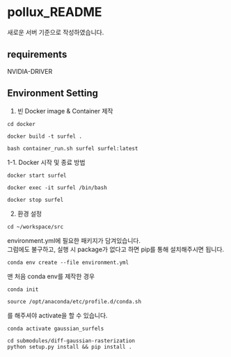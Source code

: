# pollux_README
새로운 서버 기준으로 작성하였습니다.

## requirements
NVIDIA-DRIVER

## Environment Setting
1. 빈 Docker image & Container 제작
```
cd docker
```
```
docker build -t surfel .
```
```
bash container_run.sh surfel surfel:latest
```
1-1. Docker 시작 및 종료 방법
```
docker start surfel
```
```
docker exec -it surfel /bin/bash
```
```
docker stop surfel
```

2. 환경 설정
```shell
cd ~/workspace/src
```
environment.yml에 필요한 패키지가 담겨있습니다.<br>
그럼에도 불구하고, 실행 시 package가 없다고 하면 pip를 통해 설치해주시면 됩니다.
```shell
conda env create --file environment.yml
```
맨 처음 conda env를 제작한 경우
```shell
conda init
```
```shell
source /opt/anaconda/etc/profile.d/conda.sh
```
를 해주셔야 activate을 할 수 있습니다.


```shell
conda activate gaussian_surfels
```
```shell
cd submodules/diff-gaussian-rasterization
python setup.py install && pip install .
```